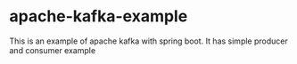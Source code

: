 # apache-kafka-example
This is an example of apache kafka with spring boot. It has simple producer and consumer example

